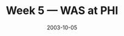 ---
layout: game
title: Week 5 — WAS at PHI
season: 2003
game_id: 2003_05_WAS_PHI
week: 5
date: 2003-10-05
home_team: PHI
away_team: WAS
final_home: 27
final_away: 25
pbp_url: /assets/data/pbp/2003/2003_05_WAS_PHI.csv.gz
---